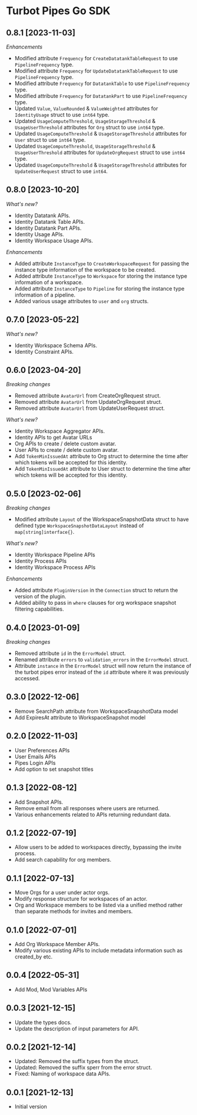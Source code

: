 # Turbot Pipes Go SDK

## 0.8.1 [2023-11-03]

_Enhancements_

- Modified attribute `Frequency` for `CreateDatatankTableRequest` to use `PipelineFrequency` type.
- Modified attribute `Frequency` for `UpdateDatatankTableRequest` to use `PipelineFrequency` type.
- Modified attribute `Frequency` for `DatatankTable` to use `PipelineFrequency` type.
- Modified attribute `Frequency` for `DatatankPart` to use `PipelineFrequency` type.
- Updated `Value`, `ValueRounded` & `ValueWeighted` attributes for `IdentityUsage` struct to use `int64` type.
- Updated `UsageComputeThreshold`, `UsageStorageThreshold` & `UsageUserThreshold` attributes for `Org` struct to use `int64` type.
- Updated `UsageComputeThreshold` & `UsageStorageThreshold` attributes for `User` struct to use `int64` type.
- Updated `UsageComputeThreshold`, `UsageStorageThreshold` & `UsageUserThreshold` attributes for `UpdateOrgRequest` struct to use `int64` type.
- Updated `UsageComputeThreshold` & `UsageStorageThreshold` attributes for `UpdateUserRequest` struct to use `int64`.

## 0.8.0 [2023-10-20]

_What's new?_

- Identity Datatank APIs.
- Identity Datatank Table APIs.
- Identity Datatank Part APIs.
- Identity Usage APIs.
- Identity Workspace Usage APIs.

_Enhancements_

- Added attribute `InstanceType` to `CreateWorkspaceRequest` for passing the instance type information of the workspace to be created.
- Added attribute `InstanceType` to `Workspace` for storing the instance type information of a workspace.
- Added attribute `InstanceType` to `Pipeline` for storing the instance type information of a pipeline.
- Added various usage attributes to `user` and `org` structs.

## 0.7.0 [2023-05-22]

_What's new?_

- Identity Workspace Schema APIs.
- Identity Constraint APIs.

## 0.6.0 [2023-04-20]

_Breaking changes_

- Removed attribute `AvatarUrl` from CreateOrgRequest struct.
- Removed attribute `AvatarUrl` from UpdateOrgRequest struct.
- Removed attribute `AvatarUrl` from UpdateUserRequest struct.

_What's new?_

- Identity Workspace Aggregator APIs.
- Identity APIs to get Avatar URLs
- Org APIs to create / delete custom avatar.
- User APIs to create / delete custom avatar.
- Add `TokenMinIssuedAt` attribute to Org struct to determine the time after which tokens will be accepted for this identity.
- Add `TokenMinIssuedAt` attribute to User struct to determine the time after which tokens will be accepted for this identity.

## 0.5.0 [2023-02-06]

_Breaking changes_

- Modified attribute `Layout` of the WorkspaceSnapshotData struct to have defined type `WorkspaceSnapshotDataLayout` instead of `map[string]interface{}`.

_What's new?_

- Identity Workspace Pipeline APIs
- Identity Process APIs
- Identity Workspace Process APIs

_Enhancements_

- Added attribute `PluginVersion` in the `Connection` struct to return the version of the plugin.
- Added ability to pass in `where` clauses for org workspace snapshot filtering capabilities.

## 0.4.0 [2023-01-09]

_Breaking changes_

- Removed attribute `id` in the `ErrorModel` struct.
- Renamed attribute `errors` to `validation_errors` in the `ErrorModel` struct.
- Attribute `instance` in the `ErrorModel` struct will now return the instance of the turbot pipes error instead of the `id` attribute where it was previously accessed.

## 0.3.0 [2022-12-06]

- Remove SearchPath attribute from WorkspaceSnapshotData model
- Add ExpiresAt attribute to WorkspaceSnapshot model

## 0.2.0 [2022-11-03]

- User Preferences APIs
- User Emails APIs
- Pipes Login APIs
- Add option to set snapshot titles

## 0.1.3 [2022-08-12]

- Add Snapshot APIs.
- Remove email from all responses where users are returned.
- Various enhancements related to APIs returning redundant data.

## 0.1.2 [2022-07-19]

- Allow users to be added to workspaces directly, bypassing the invite process.
- Add search capability for org members.

## 0.1.1 [2022-07-13]

- Move Orgs for a user under actor orgs.
- Modify response structure for workspaces of an actor.
- Org and Workspace members to be listed via a unified method rather than separate methods for invites and members.

## 0.1.0 [2022-07-01]

- Add Org Workspace Member APIs.
- Modify various existing APIs to include metadata information such as created_by etc. 

## 0.0.4 [2022-05-31]

- Add Mod, Mod Variables APIs

## 0.0.3 [2021-12-15]

- Update the types docs.
- Update the description of input parameters for API.

## 0.0.2 [2021-12-14]

- Updated: Removed the suffix types from the struct.
- Updated: Removed the suffix sperr from the error struct.
- Fixed: Naming of workspace data APIs.

## 0.0.1 [2021-12-13]

- Initial version
